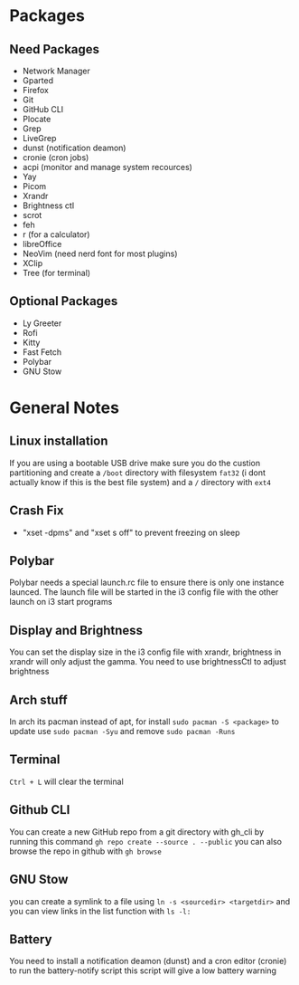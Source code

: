 # Packages
## Need Packages
- Network Manager
- Gparted
- Firefox
- Git
- GitHub CLI
- Plocate
- Grep
- LiveGrep
- dunst (notification deamon)
- cronie (cron jobs)
- acpi (monitor and manage system recources)
- Yay
- Picom 
- Xrandr
- Brightness ctl
- scrot
- feh 
- r (for a calculator)
- libreOffice
- NeoVim (need nerd font for most plugins)
- XClip
- Tree (for terminal)

## Optional Packages
- Ly Greeter
- Rofi
- Kitty 
- Fast Fetch
- Polybar 
- GNU Stow


# General Notes
## Linux installation
If you are using a bootable USB drive make sure you do the custion partitioning and 
create a `/boot` directory with filesystem `fat32` (i dont actually know if this is the best file system) 
and a `/` directory with `ext4`

## Crash Fix
- "xset -dpms" and "xset s off" to prevent freezing on sleep

## Polybar
Polybar needs a special launch.rc file to ensure there is only one instance launced.
The launch file will be started in the i3 config file with the other launch on i3 start programs

## Display and Brightness
You can set the display size in the i3 config file with xrandr, brightness in xrandr will
only adjust the gamma. You need to use brightnessCtl to adjust brightness

## Arch stuff
In arch its pacman instead of apt, for install `sudo pacman -S <package>`
to update use `sudo pacman -Syu` and remove `sudo pacman -Runs`

## Terminal
`Ctrl + L` will clear the terminal 

## Github CLI
You can create a new GitHub repo from a git directory with gh_cli by running this command `gh repo create --source . --public`
you can also browse the repo in github with `gh browse`

## GNU Stow
you can create a symlink to a file using `ln -s <sourcedir> <targetdir>` and you can view links in the list function with `ls -l:`

## Battery
You need to install a notification deamon (dunst) and a cron editor (cronie) to run the battery-notify script
this script will give a low battery warning


